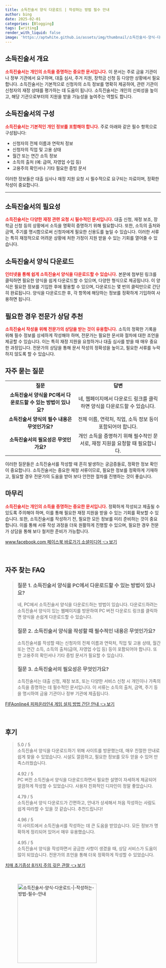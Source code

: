 ```yaml
---
title: 소득진술서 양식 다운로드 | 작성하는 방법 필수 안내
author: bing
date: 2025-02-01
categories: [Blogging]
tags: [writing]
render_with_liquid: false
image: 'https://aptwhite.github.io/assets/img/thumbnail/소득진술서-양식-다운로드-|-작성하는-방법-필수-안내.webp'
---
```



<h2 id='소득진술서_개요'>소득진술서 개요</h2>

<p><b><span style="color: #ee2323;">소득진술서는 개인의 소득을 증명하는 중요한 문서입니다.</span></b> 이 문서는 주로 금융 기관이나 정부 기관에서 요구하며, 대출 심사, 주거 지원, 장학금 신청 등 다양한 상황에서 필요합니다. 소득진술서는 기본적으로 신청자의 소득 정보를 명확히 제공하여, 관련 기관이 신청자의 재정 상태를 평가하는 데 도움이 됩니다. 소득진술서는 개인의 신뢰성을 높이고, 해당 기관으로부터의 지원을 받을 가능성을 높여주는 역할도 합니다.</p>

<h2 id='소득진술서_구성'>소득진술서의 구성</h2>

<p><b><span style="color: #ee2323;">소득진술서는 기본적인 개인 정보를 포함해야 합니다.</span></b> 주로 아래와 같은 필수 항목으로 구성됩니다:</p>

<ul>
    <li>신청자의 전체 이름과 연락처 정보</li>
    <li>신청자의 직업 및 고용 상태</li>
    <li>월간 또는 연간 소득 정보</li>
    <li>소득의 출처 (예: 급여, 자영업 수입 등)</li>
    <li>고용주의 확인서나 기타 필요한 증빙 문서</li>
</ul>

<p>이러한 정보들은 대출 심사나 재정 지원 요청 시 필수적으로 요구되는 자료이며, 정확한 작성이 중요합니다.</p>

<hr />

<h2 id='소득진술서_필요성'>소득진술서의 필요성</h2>

<p><b><span style="color: #ee2323;">소득진술서는 다양한 재정 관련 요청 시 필수적인 문서입니다.</span></b> 대출 신청, 재정 보조, 장학금 신청 등의 상황에서 소득을 명확히 증명하기 위해 필요합니다. 또한, 소득의 출처와 금액, 주기를 명시함으로써 신청자에게 필요한 신용도를 높일 수 있습니다. 이러한 서류는 특히 재정적으로 어려운 상황에 처한 가정이 지원 받을 수 있는 기회를 열어줄 수 있습니다.</p>

<h2 id='소득진술서_다운로드'>소득진술서 양식 다운로드</h2>

<p><b><span style="color: #ee2323;">인터넷을 통해 쉽게 소득진술서 양식을 다운로드할 수 있습니다.</span></b> 본문에 첨부된 링크를 클릭하면 필요한 양식을 쉽게 다운로드할 수 있으며, 다양한 형식으로 제공됩니다. 이 양식은 필요한 정보를 기입한 후에 활용할 수 있으며, 다운로드는 몇 번의 클릭만으로 간단히 완료됩니다. 양식을 다운로드한 후, 각 항목에 해당하는 정보를 정확하게 기입하여 사용하면 됩니다.</p>

<h2 id='전문가_상담_추천'>필요한 경우 전문가 상담 추천</h2>

<p><b><span style="color: #ee2323;">소득진술서 작성을 위해 전문가의 상담을 받는 것이 유용합니다.</span></b> 소득의 정확한 기록을 위해 필수 정보를 상세하게 작성해야 하며, 전문가는 필요한 문서와 절차에 대한 조언을 제공할 수 있습니다. 이는 특히 재정 지원을 요청하거나 대출 심사를 받을 때 매우 중요한 과정입니다. 전문가의 상담을 통해 문서 작성의 정확성을 높이고, 필요한 서류를 누락하지 않도록 할 수 있습니다.</p>

<h2 id='자주_묻는_질문'>자주 묻는 질문</h2>

<table>
    <tr>
        <td style="text-align: center; height: 17px;"><b>질문</b></td>
        <td style="text-align: center; height: 17px;"><b>답변</b></td>
    </tr>
    <tr>
        <td style="text-align: center; height: 17px;"><b>소득진술서 양식을 PC에서 다운로드할 수 있는 방법이 있나요?</b></td>
        <td style="text-align: center; height: 17px;">네, 웹페이지에서 다운로드 링크를 클릭하면 양식을 다운로드할 수 있습니다.</td>
    </tr>
    <tr>
        <td style="text-align: center; height: 17px;"><b>소득진술서 양식의 필수 내용은 무엇인가요?</b></td>
        <td style="text-align: center; height: 17px;">전체 이름, 연락처, 직업, 소득 정보 등이 포함되어야 합니다.</td>
    </tr>
    <tr>
        <td style="text-align: center; height: 17px;"><b>소득진술서의 필요성은 무엇인가요?</b></td>
        <td style="text-align: center; height: 17px;">개인 소득을 증명하기 위해 필수적인 문서로, 재정 지원을 요청할 때 필요합니다.</td>
    </tr>
</table>

<p>이러한 질문들은 소득진술서를 작성할 때 흔히 발생하는 궁금증들로, 정확한 정보 확인이 중요합니다. 소득진술서는 중요한 재정 서류이므로, 필요한 정보를 정확하게 기재하고, 필요할 경우 전문가의 도움을 받아 보다 안전한 절차를 진행하는 것이 좋습니다.</p>

<h2 id='마무리'>마무리</h2>

<p><b><span style="color: #ee2323;">소득진술서는 개인의 소득을 증명하는 중요한 문서입니다.</span></b> 정확하게 작성되고 제출될 수 있도록 주의해야 하며, 이를 통해 필요한 재정 지원을 받을 수 있는 기회를 확보할 수 있습니다. 또한, 소득진술서를 작성하기 전, 필요한 모든 정보를 미리 준비하는 것이 중요합니다. 이를 통해 서류 작성 과정을 더욱 원활하게 진행할 수 있으며, 필요한 경우 전문가 상담을 통해 보다 철저한 준비가 가능합니다.</p>


<p><a class="click-button" title="www.facebook.com 페이스북 바로가기 소셜미디어" href="https://aptwhite.github.io/posts/www.facebook.com-%ED%8E%98%EC%9D%B4%EC%8A%A4%EB%B6%81-%EB%B0%94%EB%A1%9C%EA%B0%80%EA%B8%B0-%EC%86%8C%EC%85%9C%EB%AF%B8%EB%94%94%EC%96%B4/" rel="dofollow">www.facebook.com 페이스북 바로가기 소셜미디어 👈 보기</a></p><br>
<h2 id='자주_찾는_FAQ'>자주 찾는 FAQ</h2>
<div itemscope="" itemtype="https://schema.org/FAQPage"> 
<blockquote> 
<div itemscope="" itemprop="mainEntity" itemtype="https://schema.org/Question"> 
<h3 itemprop="name">질문 1. 소득진술서 양식을 PC에서 다운로드할 수 있는 방법이 있나요?</h3> 
<div itemscope="" itemprop="acceptedAnswer" itemtype="https://schema.org/Answer"> 
<span itemprop="text"> 
<p>네, PC에서 소득진술서 양식을 다운로드하는 방법이 있습니다. 다운로드하려는 소득진술서 양식이 있는 웹페이지를 방문하여 PC 버전 다운로드 링크를 클릭하면 양식을 손쉽게 다운로드할 수 있습니다.</p> 
</span> 
</div> 
</div> 
<div itemscope="" itemprop="mainEntity" itemtype="https://schema.org/Question"> 
<h3 itemprop="name">질문 2. 소득진술서 양식을 작성할 때 필수적인 내용은 무엇인가요?</h3> 
<div itemscope="" itemprop="acceptedAnswer" itemtype="https://schema.org/Answer"> 
<span itemprop="text"> 
<p>소득진술서를 작성할 때는 신청자의 전체 이름과 연락처, 직업 및 고용 상태, 월간 또는 연간 소득, 소득의 출처(급여, 자영업 수입 등) 등이 포함되어야 합니다. 또한 고용주의 확인서나 기타 증빙 문서가 필요할 수 있습니다.</p> 
</span> 
</div> 
</div> 
<div itemscope="" itemprop="mainEntity" itemtype="https://schema.org/Question"> 
<h3 itemprop="name">질문 3. 소득진술서의 필요성은 무엇인가요?</h3> 
<div itemscope="" itemprop="acceptedAnswer" itemtype="https://schema.org/Answer"> 
<span itemprop="text"> 
<p>소득진술서는 대출 신청, 재정 보조, 또는 다양한 서비스 신청 시 개인이나 가족의 소득을 증명하는 데 필수적인 문서입니다. 이 서류는 소득의 출처, 금액, 주기 등을 명시하여 금융 기관이나 정부 기관에 제출됩니다.</p> 
</span> 
</div> 
</div> 
</blockquote> 
</div>
<p><a class="click-button" title="FIFAonline4 피파온라인4 게임 설치 방법 간단 안내" href="https://aptwhite.github.io/posts/FIFAonline4-%ED%94%BC%ED%8C%8C%EC%98%A8%EB%9D%BC%EC%9D%B84-%EA%B2%8C%EC%9E%84-%EC%84%A4%EC%B9%98-%EB%B0%A9%EB%B2%95-%EA%B0%84%EB%8B%A8-%EC%95%88%EB%82%B4/" rel="dofollow">FIFAonline4 피파온라인4 게임 설치 방법 간단 안내 👈 보기</a></p><br>
<h2 id='후기'>후기</h2>
<div itemscope itemtype="https://schema.org/Product">
  <blockquote>
  <div itemprop="review" itemscope itemtype="https://schema.org/Review">
      <div itemprop="reviewRating" itemscope itemtype="https://schema.org/Rating"> <span itemprop="ratingValue">5.0</span> / <span itemprop="bestRating">5</span> </div>
      <span itemprop="reviewBody">소득진술서 양식을 다운로드하기 위해 사이트를 방문했는데, 매우 친절한 안내로 쉽게 찾을 수 있었습니다. 시설도 깔끔하고, 필요한 정보를 모두 얻을 수 있어 만족스러웠습니다.</span>
  </div>
  <br>
  <div itemprop="review" itemscope itemtype="https://schema.org/Review">
      <div itemprop="reviewRating" itemscope itemtype="https://schema.org/Rating"> <span itemprop="ratingValue">4.92</span> / <span itemprop="bestRating">5</span> </div>
      <span itemprop="reviewBody">PC 버전 소득진술서 양식을 다운로드하면서 필요한 설명이 자세하게 제공되어 깔끔하게 작성할 수 있었습니다. 사용자 친화적인 디자인이 정말 좋았습니다.</span>
  </div>
  <br>
  <div itemprop="review" itemscope itemtype="https://schema.org/Review">
      <div itemprop="reviewRating" itemscope itemtype="https://schema.org/Rating"> <span itemprop="ratingValue">4.79</span> / <span itemprop="bestRating">5</span> </div>
      <span itemprop="reviewBody">소득진술서 양식 다운로드가 간편하고, 안내가 상세해서 처음 작성하는 사람도 쉽게 따라할 수 있을 것 같습니다. 추천드립니다!</span>
  </div>
  <br>
  <div itemprop="review" itemscope itemtype="https://schema.org/Review">
      <div itemprop="reviewRating" itemscope itemtype="https://schema.org/Rating"> <span itemprop="ratingValue">4.96</span> / <span itemprop="bestRating">5</span> </div>
      <span itemprop="reviewBody">이 사이트에서 소득진술서를 작성하는 데 큰 도움을 받았습니다. 모든 정보가 명확하게 정리되어 있어서 매우 유용했습니다.</span>
  </div>
  <br>
  <div itemprop="review" itemscope itemtype="https://schema.org/Review">
      <div itemprop="reviewRating" itemscope itemtype="https://schema.org/Rating"> <span itemprop="ratingValue">4.95</span> / <span itemprop="bestRating">5</span> </div>
      <span itemprop="reviewBody">소득진술서 양식을 작성하면서 궁금한 사항이 생겼을 때, 상담 서비스가 도움이 많이 되었습니다. 전문가의 조언을 통해 더욱 정확하게 작성할 수 있었습니다.</span>
  </div>
  </blockquote>
</div>
<p><a class="click-button" title="치매 초기증상 8가지 주의 깊은 관찰" href="https://aptwhite.github.io/posts/%EC%B9%98%EB%A7%A4-%EC%B4%88%EA%B8%B0%EC%A6%9D%EC%83%81-8%EA%B0%80%EC%A7%80-%EC%A3%BC%EC%9D%98-%EA%B9%8A%EC%9D%80-%EA%B4%80%EC%B0%B0/" rel="dofollow">치매 초기증상 8가지 주의 깊은 관찰 👈 보기</a></p><br>
<figure class="image"><img src="https://aptwhite.github.io/assets/img/thumbnail/소득진술서-양식-다운로드-|-작성하는-방법-필수-안내.webp" alt="소득진술서-양식-다운로드-|-작성하는-방법-필수-안내" width="256" height="256"></figure>